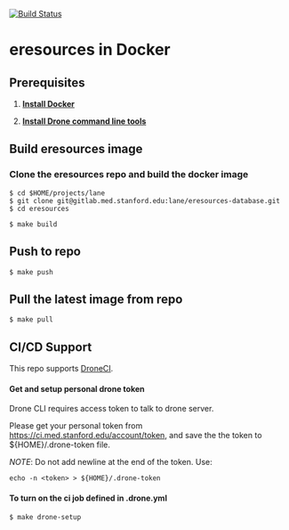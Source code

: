 [![Build Status](https://ci.med.stanford.edu/api/badges/lane/eresources-database/status.svg)](https://ci.med.stanford.edu/lane/eresources-database)

# eresources in Docker

## Prerequisites

1. **[Install Docker](https://www.docker.com/products/docker)**

1. **[Install Drone command line tools](http://readme.drone.io/devs/cli/)**

## Build eresources image

### Clone the eresources repo and build the docker image
    
```
$ cd $HOME/projects/lane
$ git clone git@gitlab.med.stanford.edu:lane/eresources-database.git
$ cd eresources

$ make build
```

## Push to repo

```
$ make push
```

## Pull the latest image from repo

```
$ make pull
```

## CI/CD Support

This repo supports [DroneCI](https://ci.med.stanford.edu/lane/eresources-database).

#### Get and setup personal drone token
Drone CLI requires access token to talk to drone server.

Please get your personal token from https://ci.med.stanford.edu/account/token, 
and save the the token to ${HOME}/.drone-token file. 

_NOTE_: Do not add newline at the end of the token. Use:

```
echo -n <token> > ${HOME}/.drone-token
```


#### To turn on the ci job defined in .drone.yml

```
$ make drone-setup
```

